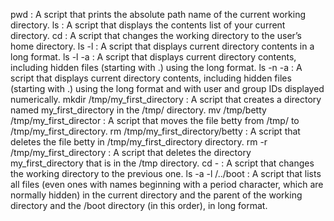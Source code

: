 pwd : A script that prints the absolute path name of the current working directory.
ls : A script that displays the contents list of your current directory.
cd : A script that changes the working directory to the user’s home directory.
ls -l : A script that displays current directory contents in a long format.
ls -l -a : A script that displays current directory contents, including hidden files (starting with .) using the long format.
ls -n -a : A script that displays current directory contents, including hidden files (starting with .) using the long format and with user and group IDs displayed numerically.
mkdir /tmp/my_first_directory : A script that creates a directory named my_first_directory in the /tmp/ directory.
mv /tmp/betty /tmp/my_first_director : A script that moves the file betty from /tmp/ to /tmp/my_first_directory.
rm /tmp/my_first_directory/betty : A script that deletes the file betty in /tmp/my_first_directory directory.
rm -r /tmp/my_first_directory : A script that deletes the directory my_first_directory that is in the /tmp directory.
cd - : A script that changes the working directory to the previous one.
ls -a -l /../boot : A script that lists all files (even ones with names beginning with a period character, which are normally hidden) in the current directory and the parent of the working directory and the /boot directory (in this order), in long format.
